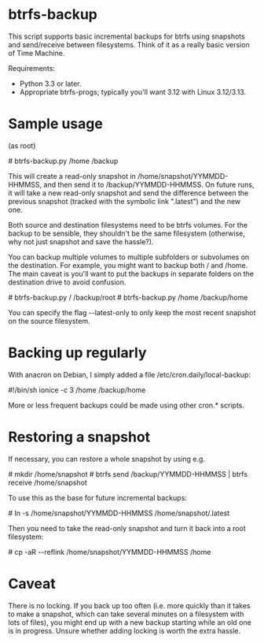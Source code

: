 btrfs-backup
============

This script supports basic incremental backups for btrfs using
snapshots and send/receive between filesystems.  Think of it as a
really basic version of Time Machine.

Requirements:

* Python 3.3 or later.
* Appropriate btrfs-progs; typically you'll want 3.12 with Linux 3.12/3.13.

Sample usage
============

(as root)

\# btrfs-backup.py /home /backup

This will create a read-only snapshot in /home/snapshot/YYMMDD-HHMMSS,
and then send it to /backup/YYMMDD-HHMMSS. On future runs, it will
take a new read-only snapshot and send the difference between the
previous snapshot (tracked with the symbolic link ".latest") and the
new one.

Both source and destination filesystems need to be btrfs volumes. For
the backup to be sensible, they shouldn't be the same filesystem
(otherwise, why not just snapshot and save the hassle?).

You can backup multiple volumes to multiple subfolders or subvolumes on the
destination.  For example, you might want to backup both / and /home.
The main caveat is you'll want to put the backups in separate folders
on the destination drive to avoid confusion.

\# btrfs-backup.py / /backup/root
\# btrfs-backup.py /home /backup/home

You can specify the flag --latest-only to only keep the most recent
snapshot on the source filesystem.

Backing up regularly
====================

With anacron on Debian, I simply added a file /etc/cron.daily/local-backup:

\#!/bin/sh
ionice -c 3 /home /backup/home

More or less frequent backups could be made using other cron.* scripts.

Restoring a snapshot
====================

If necessary, you can restore a whole snapshot by using e.g.

\# mkdir /home/snapshot
\# btrfs send /backup/YYMMDD-HHMMSS | btrfs receive /home/snapshot

To use this as the base for future incremental backups:

\# ln -s /home/snapshot/YYMMDD-HHMMSS /home/snapshot/.latest 

Then you need to take the read-only snapshot and turn it back into a
root filesystem:

\# cp -aR --reflink /home/snapshot/YYMMDD-HHMMSS /home

Caveat
======

There is no locking. If you back up too often (i.e. more quickly than
it takes to make a snapshot, which can take several minutes on a
filesystem with lots of files), you might end up with a new backup
starting while an old one is in progress. Unsure whether adding
locking is worth the extra hassle.

